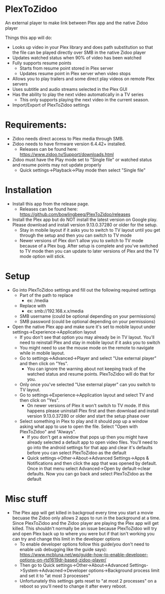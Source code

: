 # PlexToZidoo
An external player to make link between Plex app and the native Zidoo player

Things this app will do:
  - Looks up video in your Plex library and does path substitution so that the file can be played directly over SMB in the native Zidoo player
  - Updates watched status when 90% of video has been watched
  - Fully supports resume points
    - Starts from resume point stored in Plex server
    - Updates resume point in Plex server when video stops
  - Allows you to play trailers and some direct play videos on remote Plex servers
  - Uses subtitle and audio streams selected in the Plex GUI
  - Has the ability to play the next video automatically in a TV series
    - This only supports playing the next video in the current season.
  - Import/Export of PlexToZidoo settings

# Requirements:
  - Zidoo needs direct access to Plex media through SMB.
  - Zidoo needs to have firmware version 6.4.42+ installed.  
    - Releases can be found here: https://www.zidoo.tv/Support/downloads.html
  - Zidoo must have the Play mode set to "Single file" or watched status and resume points may not update properly
    - Quick settings->Playback->Play mode then select "Single file"
  
# Installation
  - Install this app from the release page.  
    - Releases can be found here: https://github.com/bowlingbeeg/PlexToZidoo/releases
  - Install the Plex app but do NOT install the latest version on Google play.  Please download and install version 9.13.0.37280 or older for the setup.
    - Stay in mobile layout if it asks you to switch to TV layout until you get through the setup and then you can switch to TV mode 
    - Newer versions of Plex don't allow you to switch to TV mode because of a Plex bug.  After setup is complete and you've switched to TV mode then you can update to later versions of Plex and the TV mode option will stick.

# Setup
  - Go into PlexToZidoo settings and fill out the following required settings
    - Part of the path to replace
      - ex: /media
    - Replace with
      - ex: smb://192.168.x.x/media
    - SMB username (could be optional depending on your permissions)
    - SMB password (could be optional depending on your permissions)
  - Open the native Plex app and make sure it's set to mobile layout under settings->Experience->Application layout
    - If you don't see that option you may already be in TV layout.  You'll need to reinstall Plex and stay in mobile layout if it asks you to switch
    - You might need to use the mouse mode on the remote to navigate while in mobile layout.
    - Go to settings->Advanced->Player and select "Use external player" and then click on "Yes".
      - You can ignore the warning about not keeping track of the watched status and resume points.  PlexToZidoo will do that for you.
    - Only once you've selected "Use external player" can you switch to TV layout.
    - Go to settings->Experience->Application layout and select TV and then click on "Yes".
      - On newer versions of Plex it won't switch to TV mode.  If this happens please uninstall Plex first and then download and install version 9.13.0.37280 or older and start the setup phase over
    - Select something in Plex to play and it should pop up a window asking what app to use to open the file.  Select "Open with PlexToZidoo" and "Always".
      - If you don't get a window that pops up then you might have already selected a default app to open video files.  You'll need to go into the android settings for that app and clear it's defaults before you can select PlexToZidoo as the default
      - Quick settings->Other->About->Advanced Settings->Apps & Notifications and then click the app that was opened by default.  Once in that menu select Advanced->Open by default->clear defaults.  Now you can go back and select PlexToZidoo as the default
      
# Misc stuff
  - The Plex app will get killed in backgroud every time you start a movie becuase the Zidoo only allows 2 apps to run in the background at a time. Since PlexToZidoo and the Zidoo player are playing the Plex app will get killed.  This shouldn't normally be an issue because PlexToZidoo will try and open Plex back up to where you were but if that isn't working you can try and change this limit in the developer options
    - To enable developer options follow this guide(you don't need to enable usb debugging like the guide says): https://www.mcbluna.net/wp/guide-how-to-enable-developer-options-on-rtd1619dr-based-zidoo-player/
    - Then go to Quick settings->Other->About->Advanced Settings->System->Advacned->Developer options->Background process limit and set it to "at most 3 processes"
    - Unfortunately this settings gets reset to "at most 2 processes" on a reboot so you'll need to change it after every reboot.
